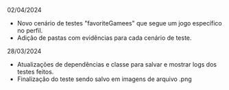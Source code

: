 02/04/2024
- Novo cenário de testes "favoriteGamees" que segue um jogo específico no perfil.
- Adição de pastas com evidências para cada cenário de teste.

28/03/2024
- Atualizações de dependências e classe para salvar e mostrar logs dos testes feitos.
- Finalização do teste sendo salvo em imagens de arquivo .png
